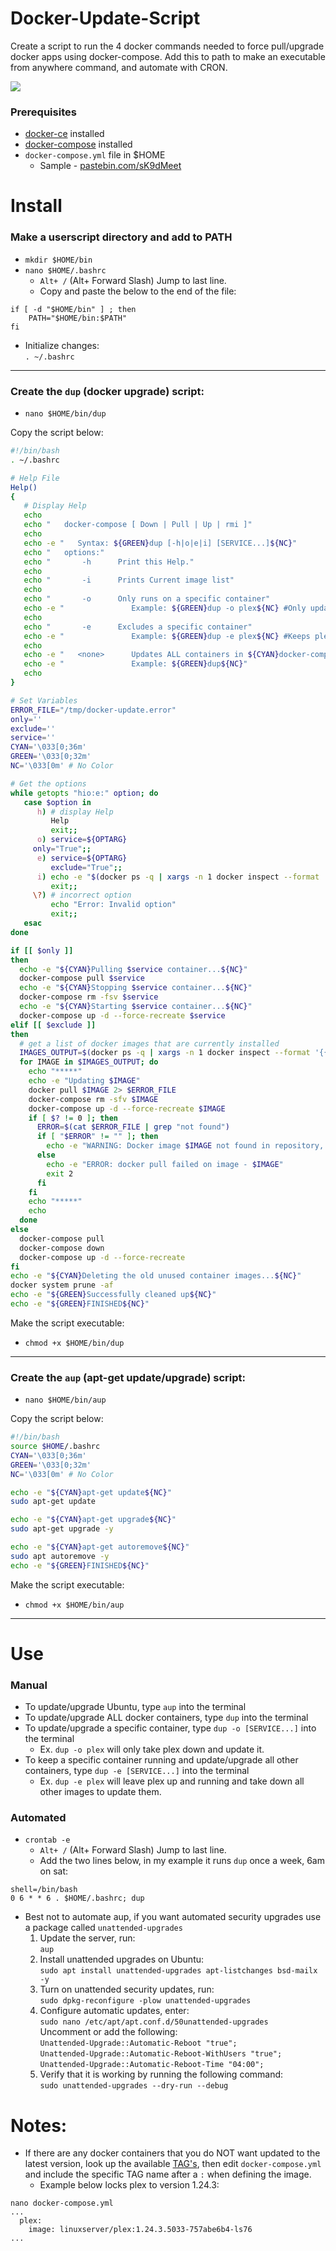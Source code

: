 # Docker-Update-Script
Create a script to run the 4 docker commands needed to force pull/upgrade docker apps using docker-compose.  Add this to path to make an executable from anywhere command, and automate with CRON.

![](dup.gif)

### Prerequisites
* [docker-ce](https://docs.docker.com/engine/install/ubuntu/) installed
* [docker-compose](https://docs.docker.com/compose/install/) installed
* `docker-compose.yml` file in $HOME
  * Sample - [pastebin.com/sK9dMeet](https://pastebin.com/sK9dMeet)

# Install


### Make a userscript directory and add to PATH

* `mkdir $HOME/bin`
* `nano $HOME/.bashrc`
  * `Alt+ /` (Alt+ Forward Slash) Jump to last line.  
  * Copy and paste the below to the end of the file:  
```
if [ -d "$HOME/bin" ] ; then
    PATH="$HOME/bin:$PATH"
fi
```  
* Initialize changes:  
  `. ~/.bashrc`

---

### Create the `dup` (docker upgrade) script:

* `nano $HOME/bin/dup`

Copy the script below:

```bash
#!/bin/bash
. ~/.bashrc

# Help File
Help()
{
   # Display Help
   echo
   echo "   docker-compose [ Down | Pull | Up | rmi ]"
   echo
   echo -e "   Syntax: ${GREEN}dup [-h|o|e|i] [SERVICE...]${NC}"
   echo "   options:"
   echo "       -h      Print this Help."
   echo
   echo "       -i      Prints Current image list"
   echo
   echo "       -o      Only runs on a specific container"
   echo -e "               Example: ${GREEN}dup -o plex${NC} #Only update the Plex image"
   echo
   echo "       -e      Excludes a specific container"
   echo -e "               Example: ${GREEN}dup -e plex${NC} #Keeps plex running while shutting down and updating all other containers."  
   echo
   echo -e "   <none>      Updates ALL containers in ${CYAN}docker-compose.yml${NC}"
   echo -e "               Example: ${GREEN}dup${NC}"
   echo
}

# Set Variables
ERROR_FILE="/tmp/docker-update.error"
only=''
exclude=''
service=''
CYAN='\033[0;36m'
GREEN='\033[0;32m'
NC='\033[0m' # No Color

# Get the options
while getopts "hio:e:" option; do
   case $option in
      h) # display Help
         Help
         exit;;
      o) service=${OPTARG}
	 only="True";;
      e) service=${OPTARG}
         exclude="True";;
      i) echo -e "$(docker ps -q | xargs -n 1 docker inspect --format '{{ .Name }}' | sed 's/\///')"
         exit;; 
     \?) # incorrect option
         echo "Error: Invalid option"
         exit;;
   esac
done

if [[ $only ]]
then
  echo -e "${CYAN}Pulling $service container...${NC}"
  docker-compose pull $service
  echo -e "${CYAN}Stopping $service container...${NC}"
  docker-compose rm -fsv $service
  echo -e "${CYAN}Starting $service container...${NC}"
  docker-compose up -d --force-recreate $service
elif [[ $exclude ]]
then
  # get a list of docker images that are currently installed
  IMAGES_OUTPUT=$(docker ps -q | xargs -n 1 docker inspect --format '{{ .Name }}' | grep -v $service | grep -v "<none>" | sed 's/\///')
  for IMAGE in $IMAGES_OUTPUT; do
    echo "*****"
    echo -e "Updating $IMAGE"
    docker pull $IMAGE 2> $ERROR_FILE
    docker-compose rm -sfv $IMAGE
    docker-compose up -d --force-recreate $IMAGE
    if [ $? != 0 ]; then
      ERROR=$(cat $ERROR_FILE | grep "not found")
      if [ "$ERROR" != "" ]; then
        echo -e "WARNING: Docker image $IMAGE not found in repository, skipping"
      else
        echo -e "ERROR: docker pull failed on image - $IMAGE"
        exit 2
      fi
    fi
    echo "*****"
    echo
  done
else
  docker-compose pull
  docker-compose down
  docker-compose up -d --force-recreate
fi 
echo -e "${CYAN}Deleting the old unused container images...${NC}"
docker system prune -af
echo -e "${GREEN}Successfully cleaned up${NC}"
echo -e "${GREEN}FINISHED${NC}"
```

Make the script executable:

* `chmod +x $HOME/bin/dup`

---

### Create the `aup` (apt-get update/upgrade) script:

* `nano $HOME/bin/aup`

Copy the script below:

```bash
#!/bin/bash
source $HOME/.bashrc
CYAN='\033[0;36m'
GREEN='\033[0;32m'
NC='\033[0m' # No Color

echo -e "${CYAN}apt-get update${NC}"
sudo apt-get update

echo -e "${CYAN}apt-get upgrade${NC}"
sudo apt-get upgrade -y

echo -e "${CYAN}apt-get autoremove${NC}"
sudo apt autoremove -y
echo -e "${GREEN}FINISHED${NC}"
```

Make the script executable:

* `chmod +x $HOME/bin/aup`

---

# Use

### Manual

* To update/upgrade Ubuntu, type `aup` into the terminal
* To update/upgrade ALL docker containers, type `dup` into the terminal
* To update/upgrade a specific container, type `dup -o [SERVICE...]` into the terminal
  * Ex. `dup -o plex` will only take plex down and update it.
* To keep a specific container running and update/upgrade all other containers, type `dup -e [SERVICE...]` into the terminal
  * Ex. `dup -e plex` will leave plex up and running and take down all other images to update them.

### Automated

* `crontab -e`
  * `Alt+ /` (Alt+ Forward Slash) Jump to last line.  
  * Add the two lines below, in my example it runs `dup` once a week, 6am on sat:  
```
shell=/bin/bash
0 6 * * 6 . $HOME/.bashrc; dup
```  
* Best not to automate aup, if you want automated security upgrades use a package called `unattended-upgrades`
  1. Update the server, run:  
    `aup`  
  2. Install unattended upgrades on Ubuntu:  
    `sudo apt install unattended-upgrades apt-listchanges bsd-mailx -y`  
  3. Turn on unattended security updates, run:  
    `sudo dpkg-reconfigure -plow unattended-upgrades`  
  4. Configure automatic updates, enter:  
    `sudo nano /etc/apt/apt.conf.d/50unattended-upgrades`  
    Uncomment or add the following:  
    `Unattended-Upgrade::Automatic-Reboot "true";`  
    `Unattended-Upgrade::Automatic-Reboot-WithUsers "true";`  
    `Unattended-Upgrade::Automatic-Reboot-Time "04:00";`  
  5. Verify that it is working by running the following command:  
    `sudo unattended-upgrades --dry-run --debug`  

# Notes:

* If there are any docker containers that you do NOT want updated to the latest version, look up the available [TAG's](https://hub.docker.com/r/linuxserver/plex/tags?page=1&ordering=last_updated), then edit `docker-compose.yml` and include the specific TAG name after a `:` when defining the image.  
  * Example below locks plex to version 1.24.3:  
```
nano docker-compose.yml
...
  plex:
    image: linuxserver/plex:1.24.3.5033-757abe6b4-ls76
...
```
